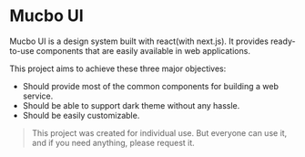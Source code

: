 # Mucbo UI

Mucbo UI is a design system built with react(with next.js). It provides ready-to-use components that are easily available in web applications.

This project aims to achieve these three major objectives:

- Should provide most of the common components for building a web service.
- Should be able to support dark theme without any hassle.
- Should be easily customizable.

> This project was created for individual use. But everyone can use it, and if you need anything, please request it.

